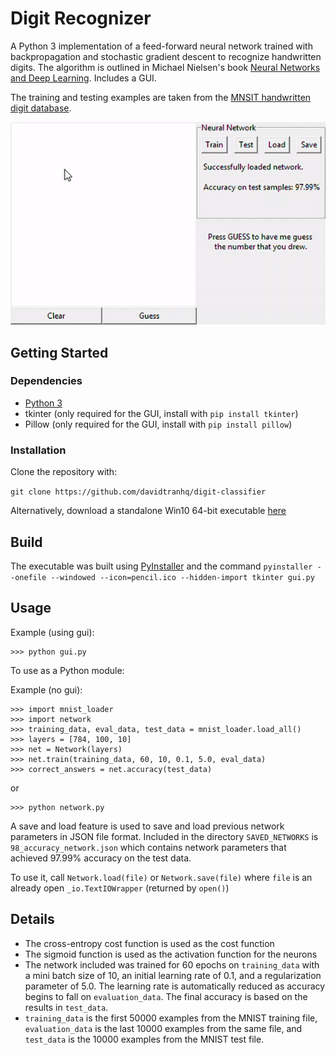 # Digit Recognizer

A Python 3 implementation of a feed-forward neural network trained with backpropagation and stochastic gradient descent to recognize handwritten digits. The algorithm is outlined in Michael Nielsen's book [Neural Networks and Deep Learning](http://neuralnetworksanddeeplearning.com/). Includes a GUI.

The training and testing examples are taken from the [MNSIT handwritten digit database](http://yann.lecun.com/exdb/mnist/).

![](preview.gif)

## Getting Started

### Dependencies

* [Python 3](https://www.python.org/downloads/)
* tkinter (only required for the GUI, install with `pip install tkinter`)
* Pillow (only required for the GUI, install with `pip install pillow`)

### Installation

Clone the repository with:

`git clone https://github.com/davidtranhq/digit-classifier`

Alternatively, download a standalone Win10 64-bit executable [here](https://github.com/davidtranhq/digit-recognizer/releases)

## Build

The executable was built using [PyInstaller](https://pypi.org/project/PyInstaller/) and the command
`pyinstaller --onefile --windowed --icon=pencil.ico --hidden-import tkinter gui.py`


## Usage

Example (using gui):
```
>>> python gui.py
```

To use as a Python module:

Example (no gui):
```
>>> import mnist_loader
>>> import network
>>> training_data, eval_data, test_data = mnist_loader.load_all()
>>> layers = [784, 100, 10]
>>> net = Network(layers)
>>> net.train(training_data, 60, 10, 0.1, 5.0, eval_data)
>>> correct_answers = net.accuracy(test_data)
```

or

```
>>> python network.py
```


A save and load feature is used to save and load previous network parameters in JSON file format. Included in the directory `SAVED_NETWORKS` is `98_accuracy_network.json` which contains network parameters that achieved 97.99% accuracy on the test data.

To use it, call `Network.load(file)` or `Network.save(file)` where `file` is an already open `_io.TextIOWrapper` (returned by `open()`)

## Details

* The cross-entropy cost function is used as the cost function
* The sigmoid function is used as the activation function for the neurons
* The network included was trained for 60 epochs on `training_data` with a mini batch size of 10, an initial learning rate of 0.1, and a regularization parameter of 5.0. The learning rate is automatically reduced as accuracy begins to fall on `evaluation_data`. The final accuracy is based on the results in `test_data`.
* `training_data` is the first 50000 examples from the MNIST training file, `evaluation_data` is the last 10000 examples from the same file, and `test_data` is the 10000 examples from the MNIST test file.









	



